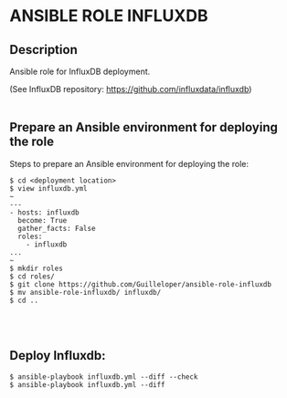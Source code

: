 # ANSIBLE ROLE INFLUXDB

## Description
Ansible role for InfluxDB deployment.

(See InfluxDB repository: https://github.com/influxdata/influxdb)
<br/><br/>

## Prepare an Ansible environment for deploying the role
Steps to prepare an Ansible environment for deploying the role:
```
$ cd <deployment location>
$ view influxdb.yml
~
---
- hosts: influxdb
  become: True
  gather_facts: False
  roles:
    - influxdb
...
~
$ mkdir roles
$ cd roles/
$ git clone https://github.com/Guilleloper/ansible-role-influxdb
$ mv ansible-role-influxdb/ influxdb/
$ cd ..
```
<br/><br/>
## Deploy Influxdb:
```
$ ansible-playbook influxdb.yml --diff --check
$ ansible-playbook influxdb.yml --diff
```
